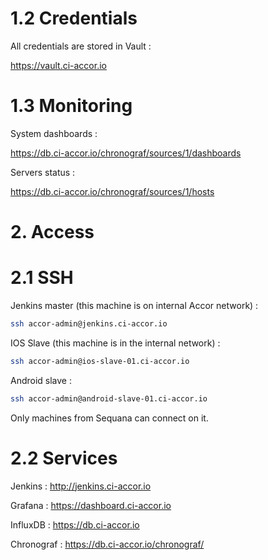 # 1.2 Credentials

All credentials are stored in Vault :

https://vault.ci-accor.io

# 1.3 Monitoring

System dashboards :

https://db.ci-accor.io/chronograf/sources/1/dashboards

Servers status :

https://db.ci-accor.io/chronograf/sources/1/hosts


# 2. Access

# 2.1 SSH

Jenkins master (this machine is on internal Accor network) : 

```bash
ssh accor-admin@jenkins.ci-accor.io
```

IOS Slave (this machine is in the internal network) : 

```bash
ssh accor-admin@ios-slave-01.ci-accor.io
```

Android slave :

```bash
ssh accor-admin@android-slave-01.ci-accor.io
```

Only machines from Sequana can connect on it.

# 2.2 Services

Jenkins : http://jenkins.ci-accor.io

Grafana : https://dashboard.ci-accor.io

InfluxDB : https://db.ci-accor.io

Chronograf : https://db.ci-accor.io/chronograf/
